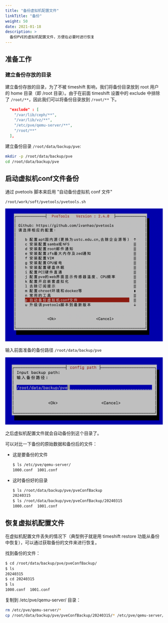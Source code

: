 ```yaml
---
title: "备份虚拟机配置文件"
linkTitle: "备份"
weight: 50
date: 2021-01-18
description: >
  备份PVE的虚拟机配置文件，方便在必要时进行恢复
---
```




## 准备工作

### 建立备份存放的目录

建立备份存放的目录，为了不被 timeshift 影响，我们将备份目录放到 root 用户的 home 目录（即 /root 目录）。由于在前面 timeshift 设置中的 exclude 中排除了 `/root/**`，因此我们可以将备份目录放到 `/root/**` 下。

```json
  "exclude" : [
    "/var/lib/ceph/**",
    "/var/lib/vz/**",
    "/etc/pve/qemu-server/**",
    "/root/**"
  ],
```

建立备份目录 `/root/data/backup/pve`: 

```bash
mkdir -p /root/data/backup/pve
cd /root/data/backup/pve
```

## 启动虚拟机conf文件备份

通过 pvetools 脚本来启用 "自动备份虚拟机 conf 文件"

```bash
/root/work/soft/pvetools/pvetools.sh
```

![](images/pvetools.png)

输入前面准备的备份路径 `/root/data/backup/pve`

![](images/config_backup_path.png)

之后虚拟机配置文件就会自动备份到这个目录了。

可以对比一下备份的原始数据和备份后的文件：

- 这是要备份的文件

  ```bash
  $ ls /etc/pve/qemu-server/                       
  1000.conf  1001.conf
  ```

- 这时备份好的目录

  ```bash
  $ ls /root/data/backup/pve/pveConfBackup 
  20240315
  $ ls /root/data/backup/pve/pveConfBackup/20240315 
  1000.conf  1001.conf
  ```

  

## 恢复虚拟机配置文件

在虚拟机配置文件丢失的情况下（典型例子就是用 timeshift restore 功能从备份中恢复），可以通过获取备份的文件来进行恢复。

找到备份的文件：

```bash
$ cd /root/data/backup/pve/pveConfBackup/
$ ls 
20240315
$ cd 20240315                            
$ ls                      
1000.conf  1001.conf
```

复制到 /etc/pve/qemu-server/ 目录：

```bash
rm /etc/pve/qemu-server/*
cp /root/data/backup/pve/pveConfBackup/20240315/* /etc/pve/qemu-server/
```

